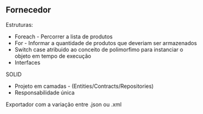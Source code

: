 ## Fornecedor


Estruturas:
+ Foreach - Percorrer a lista de produtos
+ For -  Informar a quantidade de produtos que deveriam ser armazenados
+ Switch case atribuido ao conceito de polimorfimo para instanciar o objeto em tempo de execução
+ Interfaces

SOLID
+ Projeto em camadas - (Entities/Contracts/Repositories)
+ Responsabilidade única


Exportador com a variação entre .json ou .xml
